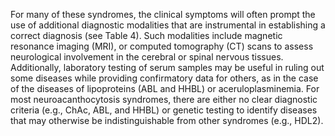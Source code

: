 For many of these syndromes, the clinical symptoms will often prompt the use of additional diagnostic modalities that are instrumental in establishing a correct diagnosis (see Table 4). Such modalities include magnetic resonance imaging (MRI), or computed tomography (CT) scans to assess neurological involvement in the cerebral or spinal nervous tissues. Additionally, laboratory testing of serum samples may be useful in ruling out some diseases while providing confirmatory data for others, as in the case of the diseases of lipoproteins (ABL and HHBL) or aceruloplasminemia. For most neuroacanthocytosis syndromes, there are either no clear diagnostic criteria (e.g., ChAc, ABL, and HHBL) or genetic testing to identify diseases that may otherwise be indistinguishable from other syndromes (e.g., HDL2).